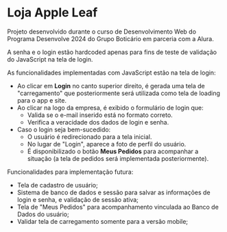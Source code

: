 # Loja Apple Leaf

Projeto desenvolvido durante o curso de Desenvolvimento Web do Programa Desenvolve 2024 do Grupo Boticário em parceria com a Alura.

A senha e o login estão hardcoded apenas para fins de teste de validação do JavaScript na tela de login.

As funcionalidades implementadas com JavaScript estão na tela de login:

- Ao clicar em **Login** no canto superior direito, é gerada uma tela de "carregamento" que posteriormente será utilizada como tela de loading para o app e site.
- Ao clicar na logo da empresa, é exibido o formulário de login que:
  - Valida se o e-mail inserido está no formato correto.
  - Verifica a veracidade dos dados de login e senha.
- Caso o login seja bem-sucedido:
  - O usuário é redirecionado para a tela inicial.
  - No lugar de "Login", aparece a foto de perfil do usuário.
  - É disponibilizado o botão **Meus Pedidos** para acompanhar a situação (a tela de pedidos será implementada posteriormente).

Funcionalidades para implementação futura:

- Tela de cadastro de usuário;
- Sistema de banco de dados e sessão para salvar as informações de login e senha, e validação de sessão ativa;
- Tela de "Meus Pedidos" para acompanhamento vinculada ao Banco de Dados do usuário;
- Validar tela de carregamento somente para a versão mobile;
